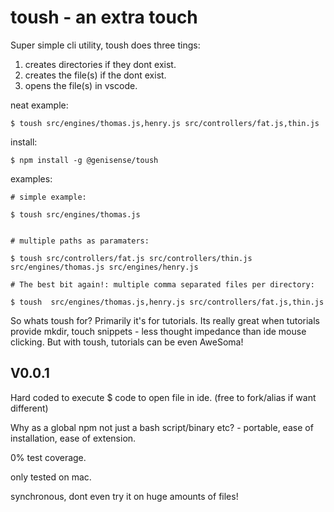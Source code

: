 # toush - an extra touch

Super simple cli utility, toush does three tings:

1. creates directories if they dont exist.
2. creates the file(s) if the dont exist.
3. opens the file(s) in vscode.

neat example:

    $ toush src/engines/thomas.js,henry.js src/controllers/fat.js,thin.js

install:

    $ npm install -g @genisense/toush

examples:

    # simple example:

    $ toush src/engines/thomas.js


    # multiple paths as paramaters:

    $ toush src/controllers/fat.js src/controllers/thin.js src/engines/thomas.js src/engines/henry.js

    # The best bit again!: multiple comma separated files per directory:

    $ toush  src/engines/thomas.js,henry.js src/controllers/fat.js,thin.js

So whats toush for? Primarily it's for tutorials. Its really great when tutorials provide mkdir, touch snippets - less thought impedance than ide mouse clicking. But with toush, tutorials can be even AweSoma!

## V0.0.1

Hard coded to execute \$ code to open file in ide. (free to fork/alias if want different)

Why as a global npm not just a bash script/binary etc? - portable, ease of installation, ease of extension.

0% test coverage.

only tested on mac.

synchronous, dont even try it on huge amounts of files!
